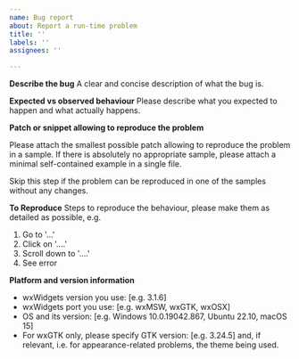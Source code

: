 ```yaml
---
name: Bug report
about: Report a run-time problem
title: ''
labels: ''
assignees: ''

---
```


**Describe the bug**
A clear and concise description of what the bug is.

**Expected vs observed behaviour**
Please describe what you expected to happen and what actually happens.

**Patch or snippet allowing to reproduce the problem**

Please attach the smallest possible patch allowing to reproduce the problem in a sample. If there is absolutely no appropriate sample, please attach a minimal self-contained example in a single file.

Skip this step if the problem can be reproduced in one of the samples without any changes.

**To Reproduce**
Steps to reproduce the behaviour, please make them as detailed as possible, e.g.
1. Go to '...'
2. Click on '....'
3. Scroll down to '....'
4. See error

**Platform and version information**
 - wxWidgets version you use: [e.g. 3.1.6]
 - wxWidgets port you use: [e.g. wxMSW, wxGTK, wxOSX]
 - OS and its version: [e.g. Windows 10.0.19042.867, Ubuntu 22.10, macOS 15]
 - For wxGTK only, please specify GTK version: [e.g. 3.24.5] and, if relevant, i.e. for appearance-related problems, the theme being used.
